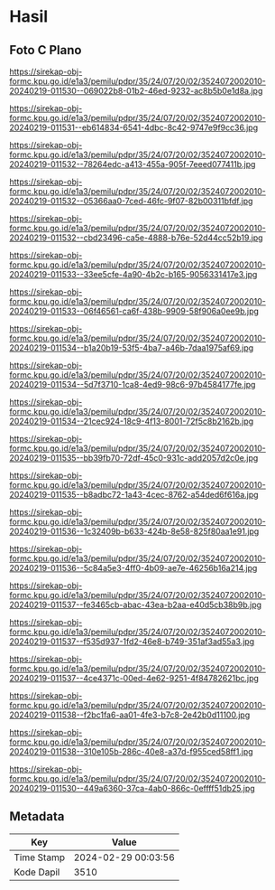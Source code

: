 # Hasil

## Foto C Plano

https://sirekap-obj-formc.kpu.go.id/e1a3/pemilu/pdpr/35/24/07/20/02/3524072002010-20240219-011530--069022b8-01b2-46ed-9232-ac8b5b0e1d8a.jpg

https://sirekap-obj-formc.kpu.go.id/e1a3/pemilu/pdpr/35/24/07/20/02/3524072002010-20240219-011531--eb614834-6541-4dbc-8c42-9747e9f9cc36.jpg

https://sirekap-obj-formc.kpu.go.id/e1a3/pemilu/pdpr/35/24/07/20/02/3524072002010-20240219-011532--78264edc-a413-455a-905f-7eeed077411b.jpg

https://sirekap-obj-formc.kpu.go.id/e1a3/pemilu/pdpr/35/24/07/20/02/3524072002010-20240219-011532--05366aa0-7ced-46fc-9f07-82b00311bfdf.jpg

https://sirekap-obj-formc.kpu.go.id/e1a3/pemilu/pdpr/35/24/07/20/02/3524072002010-20240219-011532--cbd23496-ca5e-4888-b76e-52d44cc52b19.jpg

https://sirekap-obj-formc.kpu.go.id/e1a3/pemilu/pdpr/35/24/07/20/02/3524072002010-20240219-011533--33ee5cfe-4a90-4b2c-b165-9056331417e3.jpg

https://sirekap-obj-formc.kpu.go.id/e1a3/pemilu/pdpr/35/24/07/20/02/3524072002010-20240219-011533--06f46561-ca6f-438b-9909-58f906a0ee9b.jpg

https://sirekap-obj-formc.kpu.go.id/e1a3/pemilu/pdpr/35/24/07/20/02/3524072002010-20240219-011534--b1a20b19-53f5-4ba7-a46b-7daa1975af69.jpg

https://sirekap-obj-formc.kpu.go.id/e1a3/pemilu/pdpr/35/24/07/20/02/3524072002010-20240219-011534--5d7f3710-1ca8-4ed9-98c6-97b4584177fe.jpg

https://sirekap-obj-formc.kpu.go.id/e1a3/pemilu/pdpr/35/24/07/20/02/3524072002010-20240219-011534--21cec924-18c9-4f13-8001-72f5c8b2162b.jpg

https://sirekap-obj-formc.kpu.go.id/e1a3/pemilu/pdpr/35/24/07/20/02/3524072002010-20240219-011535--bb39fb70-72df-45c0-931c-add2057d2c0e.jpg

https://sirekap-obj-formc.kpu.go.id/e1a3/pemilu/pdpr/35/24/07/20/02/3524072002010-20240219-011535--b8adbc72-1a43-4cec-8762-a54ded6f616a.jpg

https://sirekap-obj-formc.kpu.go.id/e1a3/pemilu/pdpr/35/24/07/20/02/3524072002010-20240219-011536--1c32409b-b633-424b-8e58-825f80aa1e91.jpg

https://sirekap-obj-formc.kpu.go.id/e1a3/pemilu/pdpr/35/24/07/20/02/3524072002010-20240219-011536--5c84a5e3-4ff0-4b09-ae7e-46256b16a214.jpg

https://sirekap-obj-formc.kpu.go.id/e1a3/pemilu/pdpr/35/24/07/20/02/3524072002010-20240219-011537--fe3465cb-abac-43ea-b2aa-e40d5cb38b9b.jpg

https://sirekap-obj-formc.kpu.go.id/e1a3/pemilu/pdpr/35/24/07/20/02/3524072002010-20240219-011537--f535d937-1fd2-46e8-b749-351af3ad55a3.jpg

https://sirekap-obj-formc.kpu.go.id/e1a3/pemilu/pdpr/35/24/07/20/02/3524072002010-20240219-011537--4ce4371c-00ed-4e62-9251-4f84782621bc.jpg

https://sirekap-obj-formc.kpu.go.id/e1a3/pemilu/pdpr/35/24/07/20/02/3524072002010-20240219-011538--f2bc1fa6-aa01-4fe3-b7c8-2e42b0d11100.jpg

https://sirekap-obj-formc.kpu.go.id/e1a3/pemilu/pdpr/35/24/07/20/02/3524072002010-20240219-011538--310e105b-286c-40e8-a37d-f955ced58ff1.jpg

https://sirekap-obj-formc.kpu.go.id/e1a3/pemilu/pdpr/35/24/07/20/02/3524072002010-20240219-011530--449a6360-37ca-4ab0-866c-0effff51db25.jpg


## Metadata

| Key        | Value               |
| ---------- | ------------------- |
| Time Stamp | 2024-02-29 00:03:56 |
| Kode Dapil | 3510                |



